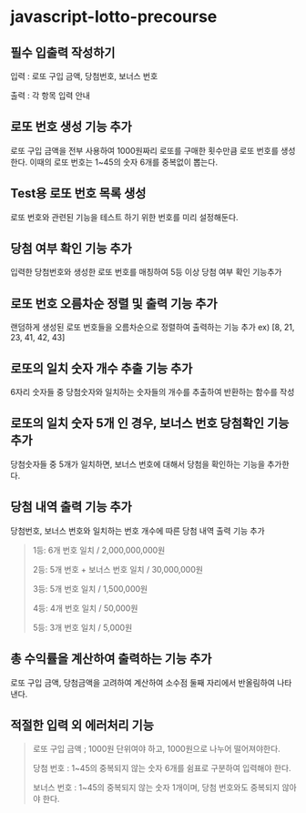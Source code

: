 # javascript-lotto-precourse

## 필수 입출력 작성하기
입력 : 로또 구입 금액, 당첨번호, 보너스 번호

출력 : 각 항목 입력 안내


## 로또 번호 생성 기능 추가
로또 구입 금액을 전부 사용하여 1000원짜리 로또를 구매한 횟수만큼 로또 번호를 생성한다.
이때의 로또 번호는 1~45의 숫자 6개를 중복없이 뽑는다.


## Test용 로또 번호 목록 생성
로또 번호와 관련된 기능을 테스트 하기 위한 번호를 미리 설정해둔다.


## 당첨 여부 확인 기능 추가
입력한 당첨번호와 생성한 로또 번호를 매칭하여 5등 이상 당첨 여부 확인 기능추가


## 로또 번호 오름차순 정렬 및 출력 기능 추가
랜덤하게 생성된 로또 번호들을 오름차순으로 정렬하여 출력하는 기능 추가
ex) [8, 21, 23, 41, 42, 43]


## 로또의 일치 숫자 개수 추출 기능 추가
6자리 숫자들 중 당첨숫자와 일치하는 숫자들의 개수를 추출하여 반환하는 함수를 작성


## 로또의 일치 숫자 5개 인 경우, 보너스 번호 당첨확인 기능 추가
당첨숫자들 중 5개가 일치하면, 보너스 번호에 대해서 당첨을 확인하는 기능을 추가한다.


## 당첨 내역 출력 기능 추가
당첨번호, 보너스 번호와 일치하는 번호 개수에 따른 당첨 내역 출력 기능 추가
> 1등: 6개 번호 일치 / 2,000,000,000원
> 
> 2등: 5개 번호 + 보너스 번호 일치 / 30,000,000원
> 
> 3등: 5개 번호 일치 / 1,500,000원
> 
> 4등: 4개 번호 일치 / 50,000원
> 
> 5등: 3개 번호 일치 / 5,000원


## 총 수익률을 계산하여 출력하는 기능 추가
로또 구입 금액, 당첨금액을 고려하여 계산하여 소수점 둘째 자리에서 반올림하여 나타낸다.


## 적절한 입력 외 에러처리 기능
> 로또 구입 금액 ; 1000원 단위여야 하고, 1000원으로 나누어 떨어져야한다.
>
> 당첨 번호 : 1~45의 중복되지 않는 숫자 6개를 쉼표로 구분하여 입력해야 한다.
>
> 보너스 번호 : 1~45의 중복되지 않는 숫자 1개이며, 당첨 번호와도 중복되지 않아야 한다.


